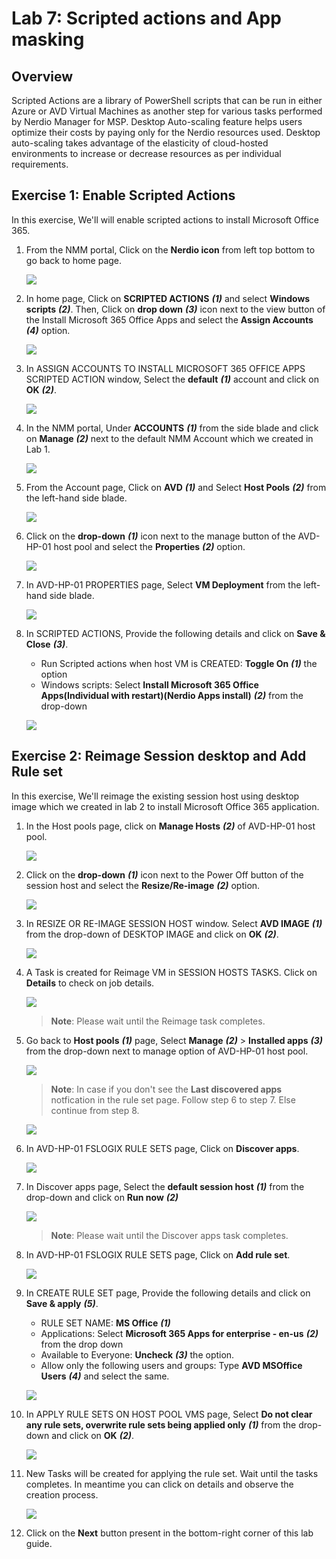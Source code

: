 # Lab 7: Scripted actions and App masking

## Overview

Scripted Actions are a library of PowerShell scripts that can be run in either Azure or AVD Virtual Machines as another step for various tasks performed by Nerdio Manager for MSP. Desktop Auto-scaling feature helps users optimize their costs by paying only for the Nerdio resources used. Desktop auto-scaling takes advantage of the elasticity of cloud-hosted environments to increase or decrease resources as per individual requirements.

## Exercise 1: Enable Scripted Actions

In this exercise, We'll will enable scripted actions to install Microsoft Office 365.

1. From the NMM portal, Click on the **Nerdio icon** from left top bottom to go back to home page.

   ![](media/sa1.png)
      
1. In home page, Click on **SCRIPTED ACTIONS** ***(1)*** and select **Windows scripts** ***(2)***. Then, Click on **drop down** ***(3)*** icon next to the view button of the Install Microsoft 365 Office Apps and select the **Assign Accounts** ***(4)*** option.

   ![](media/sa2.png)
   
1. In ASSIGN ACCOUNTS TO INSTALL MICROSOFT 365 OFFICE APPS SCRIPTED ACTION window, Select the **default** ***(1)*** account and click on **OK** ***(2)***.

   ![](media/sa3.png)
   
1. In the NMM portal, Under **ACCOUNTS** ***(1)*** from the side blade and click on **Manage** ***(2)*** next to the default NMM Account which we created in Lab 1.

   ![](media/sa4.png)
   
1. From the Account page, Click on **AVD** ***(1)*** and Select **Host Pools** ***(2)*** from the left-hand side blade.

   ![](media/2s5.png)
   
1. Click on the **drop-down** ***(1)*** icon next to the manage button of the AVD-HP-01 host pool and select the **Properties** ***(2)*** option.

   ![](media/sa5.png)
   
1. In AVD-HP-01 PROPERTIES page, Select **VM Deployment** from the left-hand side blade.

   ![](media/sa6.png)
   
1. In SCRIPTED ACTIONS, Provide the following details and click on **Save & Close** ***(3)***.

   - Run Scripted actions when host VM is CREATED: **Toggle On** ***(1)*** the option
   - Windows scripts: Select **Install Microsoft 365 Office Apps(Individual with restart)(Nerdio Apps install)** ***(2)*** from the drop-down

   ![](media/sa10.png)
   
## Exercise 2: Reimage Session desktop and Add Rule set

In this exercise, We'll reimage the existing session host using desktop image which we created in lab 2 to install Microsoft Office 365 application.
   
1. In the Host pools page, click on **Manage Hosts** ***(2)*** of AVD-HP-01 host pool.

   ![](media/2ss11.png)
   
1. Click on the **drop-down** ***(1)*** icon next to the Power Off button of the session host and select the **Resize/Re-image** ***(2)*** option.

   ![](media/sa7.png)
   
1. In RESIZE OR RE-IMAGE SESSION HOST window. Select **AVD IMAGE** ***(1)*** from the drop-down of DESKTOP IMAGE and click on **OK** ***(2)***.

   ![](media/sa8.png)
   
1. A Task is created for Reimage VM in SESSION HOSTS TASKS. Click on **Details** to check on job details.

   ![](media/sa9.png)
   
   >**Note**: Please wait until the Reimage task completes.

1. Go back to **Host pools** ***(1)*** page, Select **Manage** ***(2)*** > **Installed apps** ***(3)*** from the drop-down next to manage option of AVD-HP-01 host pool.

   ![](media/sa14.png)
   
   >**Note**: In case if you don't see the **Last discovered apps** notfication in the rule set page. Follow step 6 to step 7.  Else continue from step 8. 

   ![](media/c23.png)
   
1. In AVD-HP-01 FSLOGIX RULE SETS page, Click on **Discover apps**.

   ![](media/c24.png)
   
1. In Discover apps page, Select the **default session host** ***(1)*** from the drop-down and click on **Run now** ***(2)*** 
   
   ![](media/c25.png)
   
   >**Note**: Please wait until the Discover apps task completes.
   
1. In AVD-HP-01 FSLOGIX RULE SETS page, Click on **Add rule set**.

   ![](media/c22.png)

1. In CREATE RULE SET page, Provide the following details and click on **Save & apply** ***(5)***.

   - RULE SET NAME: **MS Office** ***(1)***
   - Applications: Select **Microsoft 365 Apps for enterprise - en-us** ***(2)*** from the drop down
   - Available to Everyone: **Uncheck** ***(3)*** the option.
   - Allow only the following users and groups: Type **AVD MSOffice Users** ***(4)*** and select the same.

   ![](media/sa12.png)
   
1. In APPLY RULE SETS ON HOST POOL VMS page, Select **Do not clear any rule sets, overwrite rule sets being applied only** ***(1)*** from the drop-down and click on **OK** ***(2)***.

   ![](media/sa13.png)
   
1. New Tasks will be created for applying the rule set. Wait until the tasks completes. In meantime you can click on details and observe the creation process.

   ![](media/sa15.png)
   
1. Click on the **Next** button present in the bottom-right corner of this lab guide.



